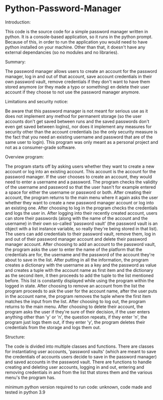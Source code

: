 # Python-Password-Manager

Introduction:

This code is the source code for a simple password manager written in python. It is a console-based application, so it runs in the python prompt. Because of this,
in order to run the application you would need to have python installed on your machine. Other than that, it doesn't have any external dependancies (so no modules and
no libraries).

Summary:

The password manager allows users to create an account for the password manager, log in and out of that account, save account credentials in their own password vault,
remove credentials if they don't want to have them stored anymore (or they made a typo or something) en delete their user account if they choose to not use the password manager anymore. 

Limitations and security notice:

Be aware that this password manager is not meant for serious use as it does not implement any method for permanent storage (so the user accounts don't get saved between runs and the saved passwords don't even get saved between logins), nor does it implement any measures for security other than the account credentials (so the only security measure is the fact that you need an existing username and password that are of the same user to login). This program was only meant as a personal project and not as a consumer-grade software.

Overview program:

The program starts off by asking users whether they want to create a new account or log into an existing account. This account is the account for the password manager. If the user chooses to create an account, they would need to enter a username and a password. The program checks the validity of the username and password so that the user hasn't for example entered a space for either the username or password or both. After creating their account, the program returns to the main menu where it again asks the user whether they want to create a new password manager account or log into an existing one. After choosing to log in the program checks the credentials and logs the user in. After logging into their recently created account, users can store their passwords (along with the name of the account and the username) in their own so-called 'password vault' (the password vault is an object with a list instance variable, so really they're being stored in that list). The users can add credentials to their password vault, remove them, log in and out of their password manager account and delete their password manager account. After choosing to add an account to the password vault, the program asks the user to enter the name of the platform that the credentials are for, the username and the password of the account they're about to save in the list. After putting in all the information, the program creates a dictionary with the username as a key and the password as value and creates a tuple with the account name as first item and the dictionary as the second item, it then proceeds to add the tuple to the list mentioned before. This list is constantly displayed while using the program within the logged in state. After choosing to remove an account from the list the program proceeds to ask the user for the account name, after the user puts in the account name, the program removes the tuple where the first item matches the input from the list. After choosing to log out, the program returns to the main menu. After choosing to delete their account, the program asks the user if they're sure of their decision, if the user enters anything other than 'y' or 'n', the question repeats, if they enter 'n', the program just logs them out, if they enter 'y', the program deletes their credentials from the storage and logs them out. 

Structure:

The code is divided into multiple classes and functions. There are classes for instantiating user accounts, 'password vaults' (which are meant to save the credentials of accounts users decide to save in the password manager) and saved accounts in the password vault. There are functions to handle creating and deleting user accounts, logging in and out, entering and removing credentials in and from the list that stores them and the various menu's the program has. 


minimum python version required to run code: unknown, code made and tested in python 3.9
